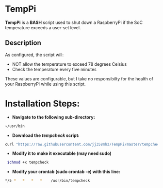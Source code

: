 TempPi
======

**TempPi** is a **BASH** script used to shut down a RaspberryPi if the SoC temperature exceeds a user-set level.

## Description

As configured, the script will:

* NOT allow the temperature to exceed 78 degrees Celsius
* Check the temperature every five minutes
 
These values are configurable, but I take no responsibilty for the health of your RaspberryPi while using this script.

# Installation Steps:

* **Navigate to the following sub-directory:**

```bash
~/usr/bin
```

* **Download the *tempcheck* script:**

```bash
curl "https://raw.githubusercontent.com/jj358mhz/TempPi/master/tempcheck" -o tempcheck
```

* **Modify it to make it executable (may need sudo)**

```bash
 $chmod +x tempcheck
```

* **Modify your crontab (sudo crontab -e) with this line:**

```bash
*/5 *   *   *   *    /usr/bin/tempcheck
```
